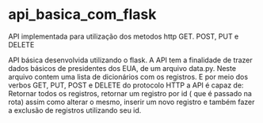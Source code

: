 # api_basica_com_flask
API implementada para utilização dos metodos http GET. POST, PUT e DELETE

API básica desenvolvida utilizando o flask.
A API tem a finalidade de trazer dados básicos de presidentes dos EUA, de um arquivo data.py.
Neste arquivo contem uma lista de dicionários com os registros.
E por meio dos verbos GET, PUT, POST e DELETE do protocolo HTTP a API é capaz de:
Retornar todos os registros, retornar um registro por id ( que é passado na rota) assim como alterar o mesmo, inserir um novo registro e também fazer a exclusão de registros utilizando seu id.
